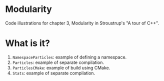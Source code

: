 # Modularity
Code illustrations for chapter 3, Modularity in Stroustrup's
"A tour of C++".

# What is it?
1. `NamespaceParticles`: example of defining a namespace.
1. `Particles`: example of separate compilation.
1. `ParticlesCMake`: example of build using CMake.
1. `Stats`: example of separate compilation.

